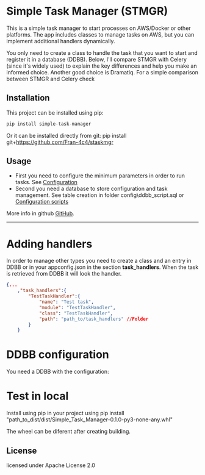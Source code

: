 # Simple Task Manager (STMGR)

This is a simple task manager to start processes on AWS/Docker or other platforms. The app includes classes to manage tasks on AWS, but you can implement additional handlers dynamically.

You only need to create a class to handle the task that you want to start and register it in a database (DDBB). Below, I'll compare STMGR with Celery (since it's widely used) to explain the key differences and help you make an informed choice. Another good choice is Dramatiq. For a simple comparison between STMGR and Celery check 

## Installation
This project can be installed using pip:

```python
pip install simple-task-manager

```
Or it can be installed directly from git:
pip install git+https://github.com/Fran-4c4/staskmgr


## Usage
- First you need to configure the minimum parameters in order to run tasks. See  [Configuration](./docs/configuration.md)
- Second you need a database to store configuration and task management. See table creation in folder config\ddbb_script.sql or [Configuration scripts](./docs/configuration_sql.md)



More info in github [GitHub](https://github.com/Fran-4c4/staskmgr).

---

# Adding handlers
In order to manage other types you need to create a class and an entry in DDBB or in your appconfig.json in the section **task_handlers**. When the task is retrieved from DDBB it will look the handler.

```JSON
{...
	,"task_handlers":{
		"TestTaskHandler":{
			"name": "Test task",
            "module": "TestTaskHandler",
            "class": "TestTaskHandler",
            "path": "path_to/task_handlers" //Folder
		}
    }
```

# DDBB configuration
You need a DDBB with the configuration:



# Test in local 
Install using pip in your project using
pip install "path_to_dist/dist/Simple_Task_Manager-0.1.0-py3-none-any.whl" 

The wheel can be diferent after creating building.

## License
licensed under Apache License 2.0
